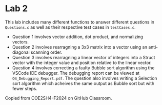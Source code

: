 # Lab 2
This lab includes many different functions to answer different questions in `Questions.c` as well as their respective test cases in `testCases.c`.
- Question 1 involves vector addition, dot product, and normalizing vectors.
- Question 2 involves rearragning a 3x3 matrix into a vector using an anti-diagonal scanning order.
- Question 3 involves rearragning a linear vector of integers into a Struct vector with the integer value and position relative to the linear vector.
- Question 4 involves correcting a faulty Bubble sort algorithm using the VSCode IDE debugger. The debugging report can be viewed at `Q4_Debugging_Report.pdf`. The question also involves writing a Selection sort algorithm which acheives the same output as Bubble sort but with fewer steps.

Copied from COE2SH4-F2024 on GitHub Classroom.
